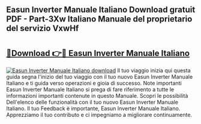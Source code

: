 ## Easun Inverter Manuale Italiano Download gratuit PDF - Part-3Xw Italiano Manuale del proprietario del servizio VxwHf

# <h2><a href="http://dffdrre.blite.top/?on=Easun+Inverter+Manuale+Italiano">🔗Download 👉🔴 Easun Inverter Manuale Italiano</a></h2>

[![Easun Inverter Manuale Italiano download](https://i.imgur.com/lujVjoI.png)](http://dffdrre.blite.top/?on=Easun+Inverter+Manuale+Italiano)
Il tuo viaggio inizia qui questa guida segna l'inizio del tuo viaggio con il tuo nuovo Easun Inverter Manuale Italiano e ti guida verso operazioni e gioia di successo. Note importanti Easun Inverter Manuale Italiano si prega di fare riferimento a tutte le informazioni importanti contenute in questo Manuale. Scopri le possibilità Dell'elenco delle funzionalità con il tuo nuovo Easun Inverter Manuale Italiano. Il tuo Feedback è importante, Easun Inverter Manuale Italiano. Apprezziamo il tuo contributo e ci impegniamo a migliorare continuamente.
